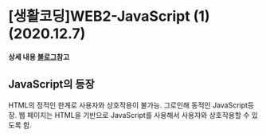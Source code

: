 # [생활코딩]WEB2-JavaScript (1)(2020.12.7)  

**상세 내용 [블로그](https://greedysiru.tistory.com/12)참고**  

## JavaScript의 등장  
HTML의 정적인 한계로 사용자와 상호작용이 불가능. 그로인해 동적인 JavaScript등장. 웹 페이지는 HTML을 기반으로 JavaScript를 사용해서 사용자와 상호작용할 수 있도록 함.  

## <script>  
JavaScript 사용시, 앞뒤에 `<script></script>`태그를 사용한다.  

## 이벤트  
웹 브라우저에서 일어나는 일. 이런 이벤트가 일어났을 때, JavaScript를 실행되게 한다. onclick, onkeydown 등이 있다.  

## on속성  
on으로 시작하는 속성은 두 가지 특징이 있다.
 >속성 값에는 JavaScript가 온다.  
 >웹 브라우저가 속성값을 기억하고 이벤트가 일어나면 실행.  

## Datatype  
JavaScript의 Datatype(자료형)은 6가지이다. 대표적으로 Number(숫자), String(문자열)이 있다. 숫자는 연산자와 만나 동작이 된다. 문자열은 취급시 따옴표,큰따옴표로 감싼다. 숫자 1이라도 따옴표를 감싸주면 문자취급이 된다.  

## 변수와 대입 연산자
 >x=1  
x는 Variable(변수)이고 =은 대입 연산자, 1은 값이다.  
 >1=2  
1은 언제나 1이므로 대입이 안 된다. 1은 Constant(상수)이다.  

## 변수 사용 예시
복잡한 문자열의 원하는 자리에 원하는 단어를 넣는다고 할 때, 아래의 명령어를 입력한다.
```javascript
var name = 'greedysiru' ; 
alert("savjl+name+kanldnslkfasdjkf "+name+" dsfjadskjfldfdssdsfasddsdsvsasajlkxclkvnlxvnl3jsdakfjadsjlks;j sla "+name+" kfdssdavdsfsadfdsfdlanlkavnlasfjsdkj"+name+" fkdjsalfjadsjlnvnsdlafnsldafnls "+name+" ")

```
그 결과 아래와 같이 원하는 결과가 출력된다.
![Variable](./images/JavaScript1-1.png)  
변수를 사용했으므로 원하는 단어가 달라졌을 때 변수 값만 변경하면 된다. 생산성이 높아진다.  

## 웹 브라우저 제어  
웹 페이지의 화면을 Day, Night 버튼을 누르면 각각 화면이 바뀌도록 기능을 준다. 아래와 같은 명령어를 입력한다.
```html
<input type="button" value="night" onclick="
    document.querySelector('body').style.backgroundColor = 'black';
    document.querySelector('body').style.color = 'white';
      ">

<input type="button" value="day" onclick="
      document.querySelector('body').style.backgroundColor = 'white';
      document.querySelector('body').style.color = 'black';
      ">
```
### 부연 설명
  1. input type="button"은 버튼을 출력한다는 뜻  
  1. value는 버튼의 이름  
  1. onclik은 이벤트(속성)  
  1. document.querySelector()는 선택자  
  1. style.backgroundColor는 스타일  


**JavaScript문법과 CSS문법의 혼동과 대문자를 주의한다**  

명령어를 입력한 결과, 아래 처럼 웹 페이지에 기능을 부여할 수 있다.    
![button](./images/JavaScript1-2.png)  

## 명령어  
`document.wirte('문자')` : 문자출력  
`<input type="button" value="hi">` : hi 버튼 출력  
`<input type="button" value="hi" onclick="alret('hi')">` : 누르면 hi경고창이 뜨는 hi버튼 출력  
`<input type="text" onchange="alret('changed')">` : 변화가 생기면 changed 경고창이 뜨는 텍스트 상자 출력  
`'문자열'.length` :  문자열의 길이 출력  
`str.toUpperCase()` : 대문자 만들기  
`str.indexOf('o')` : 해당 문자열에 o가 몇번 째에 있는지 출력  

# Reference
https://opentutorials.org/course/3085


